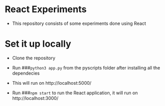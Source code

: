 # React Experiments 
- This repository consists of some experiments done using React

# Set it up locally
- Clone the repository
- Run ###`python3 app.py` from the pyscripts folder after installing all the dependecies
- This will run on http://localhost:5000/

- Run ###`npm start` to run the React application, it will run on http://localhost:3000/
